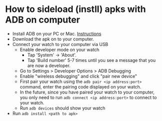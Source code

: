# How to sideload (instll) apks with ADB on computer
- Install ADB on your PC or Mac. [Instructions](https://www.xda-developers.com/install-adb-windows-macos-linux/)
- Download the apk on to your computer.
- Connect your watch to your computer via USB
    - Enable developer mode on your watch
        - Tap 'System' -> 'About'.
        - Tap 'Build number' 5-7 times until you see a message that you are now a developer.
    - Go to Settings > Developer Options > ADB Debugging
    - Enable "wireless debugging" and click "pair new device"
    - First pair your watch using the `adb pair <ip address:port>` command, enter the pairing code displayed on your watch.
    - In the future, since you have paired your watch to your computer, you only need to run `adb connect <ip address:port>` to connect to your watch.
    - Run `adb devices` should show your watch
- Run `adb install <path to apk>`